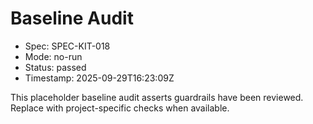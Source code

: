 # Baseline Audit

- Spec: SPEC-KIT-018
- Mode: no-run
- Status: passed
- Timestamp: 2025-09-29T16:23:09Z

This placeholder baseline audit asserts guardrails have been reviewed. Replace with project-specific checks when available.
